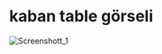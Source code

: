 # kaban table görseli
![Screenshott_1](https://user-images.githubusercontent.com/98785023/222974699-178f8637-3e27-4097-9bed-8e4957522685.png)


